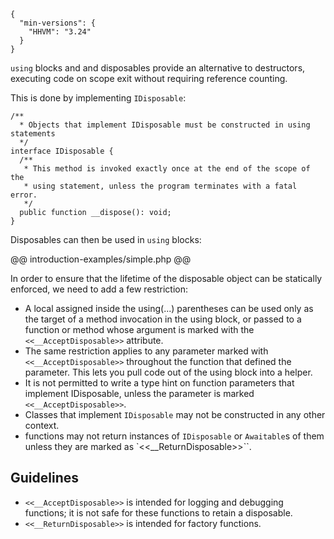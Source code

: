 ```yamlmeta
{
  "min-versions": {
    "HHVM": "3.24"
  }
}
```

`using` blocks and and disposables provide an alternative to destructors, executing code on scope exit without requiring reference counting.

This is done by implementing `IDisposable`:

```Hack
/**
  * Objects that implement IDisposable must be constructed in using statements
  */
interface IDisposable {
  /**
   * This method is invoked exactly once at the end of the scope of the
   * using statement, unless the program terminates with a fatal error.
   */
  public function __dispose(): void;
}
```

Disposables can then be used in `using` blocks:

@@ introduction-examples/simple.php @@

In order to ensure that the lifetime of the disposable object can be statically enforced, we need to add a few restriction:
- A local assigned inside the using(...) parentheses can be used only as the target of a method invocation in the using block, or passed to a function or method whose argument is marked with the `<<__AcceptDisposable>>` attribute.
- The same restriction applies to any parameter marked with `<<__AcceptDisposable>>` throughout the function that defined the parameter. This lets you pull code out of the using block into a helper.
- It is not permitted to write a type hint on function parameters that implement IDisposable, unless the parameter is marked `<<__AcceptDisposable>>`.
- Classes that implement `IDisposable` may not be constructed in any other context.
- functions may not return instances of `IDisposable` or `Awaitable`s of them unless they are marked as `<<__ReturnDisposable>>``.

## Guidelines

- `<<__AcceptDisposable>>` is intended for logging and debugging functions; it is not safe for these functions to retain a disposable.
- `<<__ReturnDisposable>>` is intended for factory functions.
